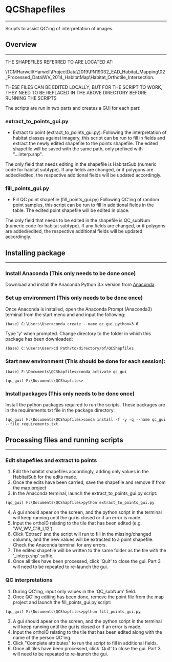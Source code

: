# QCShapefiles
---------------

Scripts to assist QC'ing of interpretation of images.

## Overview
--------------

THE SHAPEFILES REFERRED TO ARE LOCATED AT:

\\TCMHarwell\Harwell\ProjectData\2019\PN19032_EAD_Habitat_Mapping\02_Processed_Data\WV_2014_HabitatMap\Habitat_Orthotile_Intersection.

THESE FILES CAN BE EDITED LOCALLY, BUT FOR THE SCRIPT TO WORK, THEY NEED TO BE REPLACED IN THE ABOVE DIRECTORY BEFORE RUNNING THE SCRIPTS

The scripts are run in two parts and creates a GUI for each part:

### extract_to_points_gui.py
- Extract to point (extract_to_points_gui.py):
Following the interpretation of habitat classes against imagery, this script can be run to fill in fields and extract the newly edited shapefile to the points shapefile. The edited shapefile will be saved with the same path, only prefixed with "...interp.shp". 

The only field that needs editing in the shapefile is HabitatSub (numeric code for habitat subtype). If any fields are changed, or if polygons are added/edited, the respective additional fields will be updated accordingly.

### fill_points_gui.py
- Fill QC point shapefile (fill_points_gui.py)
Following QC'ing of random point samples, this script can be run to fill in additional fields in the table. The edited point shapefile will be edited in place.

The only field that needs to be edited in the shapefile is QC_subNum (numeric code for habitat subtype). If any fields are changed, or if polygons are added/edited, the respective additional fields will be updated accordingly.

## Installing package
-----------------------


### Install Anaconda (This only needs to be done once)
Download and install the Anaconda Python 3.x version from [Anaconda](https://www.anaconda.com/distribution/#download-section).

### Set up environment (This only needs to be done once)
Once Anaconda is installed, open the Anaconda Prompt (Anaconda3) terminal from the start menu and and input the following:

```
(base) C:\Users\User>conda create --name qc_gui python=3.6

```
Type 'y' when prompted.
Change directory to the folder in which this package has been downloaded:

```
(base) C:\Users\User>cd Path/to/directory/of/QCShapfiles

```
### Start new environment (This should be done for each session):

```
(base) F:\Documents\QCShapfiles>conda activate qc_gui

(qc_gui) F:\Documents\QCShapfiles>

```

### Install packages (This only needs to be done once)
Install the python packages required to run the scripts. These packages are in the requirements.txt file in the package directory:

```
(qc_gui) F:\Documents\QCShapfiles>conda install -f -y -q --name qc_gui  --file requirements.txt

```

## Processing files and running scripts
---------------------------------------

### Edit shapefiles and extract to points
1. Edit the habitat shapefiles accordingly, adding only values in the HabitatSub for the edits made. 
2. Once the edits have been carried, save the shapefile and remove if from the map project
3. In the Anaconda terminal, launch the extract_to_points_gui.py script:
```
(qc_gui) F:\Documents\QCShapfiles>python extract_to_points_gui.py

```
4. A gui should apear on the screen, and the python script in the terminal will keep running until the gui is closed or if an error is made.
5. Input the orthoID relating to the tile that has been edited (e.g. 'WV_WV_C18_L12').
6. Click 'Extract' and the script will run to fill in the missing/changed columns, and the new values will be extracted to a point shapefile. Check the Anaconda terminal for any errors.
7. The edited shapefile will be written to the same folder as the tile with the '_interp.shp' suffix.
8. Once all tiles have been processed, click 'Quit' to close the gui. Part 3 will need to be repeated to re-launch the gui.

### QC interpretations
1. During QC'ing, input only values in the 'QC_subNum' field.
2. Once QC'ing editing has been done, remove the point file from the map project and launch the fill_points_gui.py script:
```
(qc_gui) F:\Documents\QCShapfiles>python fill_points_gui.py

```
3. A gui should apear on the screen, and the python script in the terminal will keep running until the gui is closed or if an error is made.
4. Input the orthoID relating to the tile that has been edited along with the name of the person QC'ing.
5. Click "Complete attributes" to run the script to fill in additional fields.
6. Once all tiles have been processed, click 'Quit' to close the gui. Part 3 will need to be repeated to re-launch the gui.

